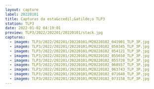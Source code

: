 ```yaml
---
layout: capture
label: 20220101
title: Capturas da esta&ccedil;&atilde;o TLP3
station: TLP3
date: 2022-01-02 04:19:01
preview: TLP3/2022/202201/20220101/stack.jpg
capturas:
  - imagem: TLP3/2022/202201/20220101/M20220102_041901_TLP_3P.jpg
  - imagem: TLP3/2022/202201/20220101/M20220102_050345_TLP_3P.jpg
  - imagem: TLP3/2022/202201/20220101/M20220102_054121_TLP_3P.jpg
  - imagem: TLP3/2022/202201/20220101/M20220102_055650_TLP_3P.jpg
  - imagem: TLP3/2022/202201/20220101/M20220102_055728_TLP_3P.jpg
  - imagem: TLP3/2022/202201/20220101/M20220102_060557_TLP_3P.jpg
  - imagem: TLP3/2022/202201/20220101/M20220102_063743_TLP_3P.jpg
  - imagem: TLP3/2022/202201/20220101/M20220102_071640_TLP_3P.jpg
  - imagem: TLP3/2022/202201/20220101/M20220102_073158_TLP_3P.jpg
---
```

